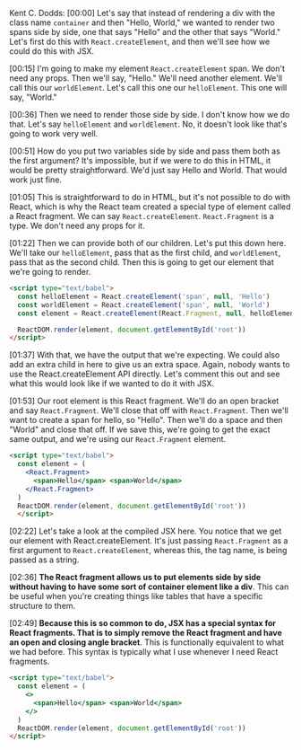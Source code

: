 Kent C. Dodds: [00:00] Let's say that instead of rendering a div with the class name `container` and then "Hello, World," we wanted to render two spans side by side, one that says "Hello" and the other that says "World." Let's first do this with `React.createElement`, and then we'll see how we could do this with JSX.

[00:15] I'm going to make my element `React.createElement` span. We don't need any props. Then we'll say, "Hello." We'll need another element. We'll call this our `worldElement`. Let's call this one our `helloElement`. This one will say, "World."

[00:36] Then we need to render those side by side. I don't know how we do that. Let's say `helloElement` and `worldElement`. No, it doesn't look like that's going to work very well.

[00:51] How do you put two variables side by side and pass them both as the first argument? It's impossible, but if we were to do this in HTML, it would be pretty straightforward. We'd just say Hello and World. That would work just fine.

[01:05] This is straightforward to do in HTML, but it's not possible to do with React, which is why the React team created a special type of element called a React fragment. We can say `React.createElement`. `React.Fragment` is a type. We don't need any props for it.

[01:22] Then we can provide both of our children. Let's put this down here. We'll take our `helloElement`, pass that as the first child, and `worldElement`, pass that as the second child. Then this is going to get our element that we're going to render.

```html
<script type="text/babel">
  const helloElement = React.createElement('span', null, 'Hello')
  const worldElement = React.createElement('span', null, 'World')
  const element = React.createElement(React.Fragment, null, helloElement, worldElement)

  ReactDOM.render(element, document.getElementById('root'))
</script>
```

[01:37] With that, we have the output that we're expecting. We could also add an extra child in here to give us an extra space. Again, nobody wants to use the React.createElement API directly. Let's comment this out and see what this would look like if we wanted to do it with JSX.

[01:53] Our root element is this React fragment. We'll do an open bracket and say `React.Fragment`. We'll close that off with `React.Fragment`. Then we'll want to create a span for hello, so "Hello". Then we'll do a space and then "World" and close that off. If we save this, we're going to get the exact same output, and we're using our `React.Fragment` element.

```html
<script type="text/babel">
  const element = (
    <React.Fragment>
      <span>Hello</span> <span>World</span>
    </React.Fragment>
  )
  ReactDOM.render(element, document.getElementById('root'))
  </script>
```

[02:22] Let's take a look at the compiled JSX here. You notice that we get our element with React.createElement. It's just passing `React.Fragment` as a first argument to `React.createElement`, whereas this, the tag name, is being passed as a string.

[02:36] **The React fragment allows us to put elements side by side without having to have some sort of container element like a div**. This can be useful when you're creating things like tables that have a specific structure to them.

[02:49] **Because this is so common to do, JSX has a special syntax for React fragments. That is to simply remove the React fragment and have an open and closing angle bracket**. This is functionally equivalent to what we had before. This syntax is typically what I use whenever I need React fragments.


```html
<script type="text/babel">
  const element = (
    <>
      <span>Hello</span> <span>World</span>
    </>
  )
  ReactDOM.render(element, document.getElementById('root'))
</script>
```


